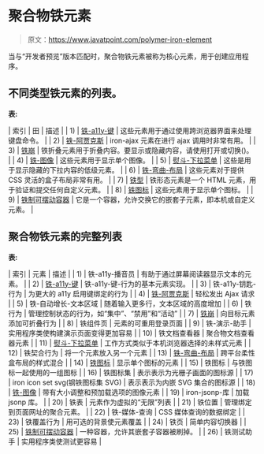 # 聚合物铁元素

> 原文：<https://www.javatpoint.com/polymer-iron-element>

当与“开发者预览”版本匹配时，聚合物铁元素被称为核心元素，用于创建应用程序。

## 不同类型铁元素的列表。

**表:**

| 索引 | 田 | 描述 |
| 1) | [铁-a11y-键](polymer-iron-a11y-keys) | 这些元素用于通过使用跨浏览器界面来处理键盘命令。 |
| 2) | [铁-阿贾克斯](polymer-iron-ajax) | iron-ajax 元素在进行 ajax 调用时非常有用。 |
| 3) | [铁崩](polymer-iron-collapse) | 铁折叠元素用于折叠内容。要显示或隐藏内容，请使用打开或切换()。 |
| 4) | [铁-图像](polymer-iron-image) | 这些元素用于显示单个图像。 |
| 5) | [熨斗-下拉菜单](polymer-iron-dropdown) | 这些是用于显示隐藏的下拉内容的低级元素。 |
| 6) | [铁-弯曲-布局](polymer-iron-flex-layout) | 这些元素对于提供 CSS 灵活的盒子布局非常有用。 |
| 7) | [铁型](polymer-iron-form) | 铁形态元素是一个 HTML 元素，用于验证和提交任何自定义元素。 |
| 8) | [铁图标](polymer-iron-icon) | 这些元素用于显示单个图标。 |
| 9) | [铁制可摆动容器](polymer-iron-swipeable-container) | 它是一个容器，允许交换它的嵌套子元素，即本机或自定义元素。 |

## 聚合物铁元素的完整列表

**表:**

| 索引 | 元素 | 描述 |
| 1) | 铁-a11y-播音员 | 有助于通过屏幕阅读器显示文本的元素。 |
| 2) | [铁-a11y-键](polymer-iron-a11y-keys) | 铁-a11y-键-行为的基本元素实现。 |
| 3) | 铁-a11y-钥匙-行为 | 为更大的 a11y 启用键绑定的行为 |
| 4) | [铁-阿贾克斯](polymer-iron-ajax) | 轻松发出 Ajax 请求 |
| 5) | 铁-自动增长-文本区域 | 随着输入更多行，文本区域的高度增加 |
| 6) | 铁行为 | 管理控制状态的行为，如“集中”、“禁用”和“活动” |
| 7) | [铁崩](polymer-iron-collapse) | 向目标元素添加可折叠行为 |
| 8) | 铁组件页 | 元素的可重用登录页面 |
| 9) | 铁-演示-助手 | 实用程序类使构建演示页面变得更加容易 |
| 10) | 铁文档查看器 | 聚合物文档查看器元素 |
| 11) | [熨斗-下拉菜单](polymer-iron-dropdown) | 工作方式类似于本机浏览器选择的未样式元素 |
| 12) | 铁契合行为 | 将一个元素放入另一个元素 |
| 13) | [铁-弯曲-布局](polymer-iron-flex-layout) | 跨平台柔性盒布局的样式混合 |
| 14) | [铁图标](polymer-iron-icon) | 显示单个图标的元素 |
| 15) | 铁图标 | 与铁图标一起使用的一组图标 |
| 16) | 铁图标集 | 表示表示为光栅子画面的图标源 |
| 17) | iron icon set svg(钢铁图标集 SVG) | 表示表示为内嵌 SVG 集合的图标源 |
| 18) | [铁-图像](polymer-iron-image) | 带有大小调整和预加载选项的图像元素 |
| 19) | iron-jsonp-库 | 加载 jsonp 库。 |
| 20) | 铁表 | 元素作为虚拟的“无限”列表 |
| 21) | 铁位置 | 管理绑定到页面网址的聚合元素。 |
| 22) | 铁-媒体-查询 | CSS 媒体查询的数据绑定 |
| 23) | 铁覆盖行为 | 用可选的背景使元素覆盖 |
| 24) | 铁页 | 简单内容切换器 |
| 25) | [铁制可摆动容器](polymer-iron-swipeable-container) | 一种容器，允许其嵌套子容器被刷掉。 |
| 26) | 铁测试助手 | 实用程序类使测试更容易 |